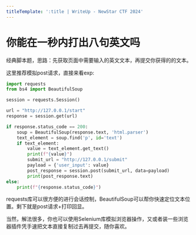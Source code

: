 ```yaml
---
titleTemplate: ':title | WriteUp - NewStar CTF 2024'
---
```

# 你能在一秒内打出八句英文吗

经典脚本题，思路：先获取页面中需要输入的英文文本，再提交你获得的的文本。

这里推荐模拟post请求，直接来看exp:

```Python
import requests
from bs4 import BeautifulSoup

session = requests.Session()

url = "http://127.0.0.1/start"
response = session.get(url)

if response.status_code == 200:
    soup = BeautifulSoup(response.text, 'html.parser')
    text_element = soup.find('p', id='text')
    if text_element:
        value = text_element.get_text()
        print(f"{value}")
        submit_url = "http://127.0.0.1/submit"
        payload = {'user_input': value}
        post_response = session.post(submit_url, data=payload)
        print(post_response.text)
else:
    print(f"{response.status_code}")
```

requests库可以很方便的进行会话控制，BeautifulSoup可以帮你快速定位文本位置。剩下就是post请求+打印回显。

当然，解法很多，你也可以使用Selenium库模拟浏览器操作，又或者装一些浏览器插件凭手速把文本直接复制过去再提交，随你喜欢。
